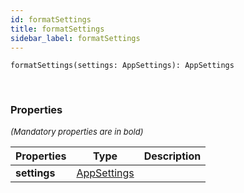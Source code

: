 ```yaml
---
id: formatSettings
title: formatSettings
sidebar_label: formatSettings
---
```


```tsx
formatSettings(settings: AppSettings): AppSettings
```
<br/>



### Properties

<font size="2"><i>(Mandatory properties are in bold)</i></font>

| Properties | Type | Description |
| --------- | ---- | ----------- |
| **settings** | [AppSettings](/framework-api/interfaces/AppSettings.md) |  |
